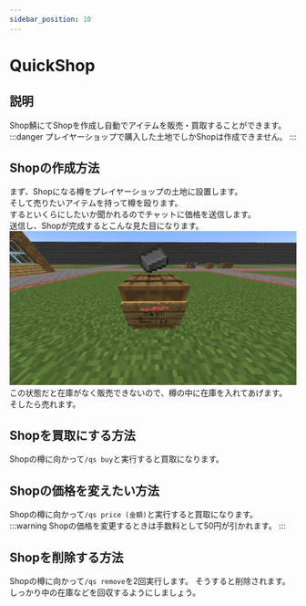 ```yaml
---
sidebar_position: 10
---
```


# QuickShop
## 説明
Shop鯖にてShopを作成し自動でアイテムを販売・買取することができます。
:::danger
プレイヤーショップで購入した土地でしかShopは作成できません。
:::

## Shopの作成方法
まず、Shopになる樽をプレイヤーショップの土地に設置します。  
そして売りたいアイテムを持って樽を殴ります。  
するといくらにしたいか聞かれるのでチャットに価格を送信します。  
送信し、Shopが完成するとこんな見た目になります。  
![Plugin_QuickShop_Create01](./img/quickshop/shop_create01.png)  
この状態だと在庫がなく販売できないので、樽の中に在庫を入れてあげます。  
そしたら売れます。

## Shopを買取にする方法
Shopの樽に向かって`/qs buy`と実行すると買取になります。

## Shopの価格を変えたい方法
Shopの樽に向かって`/qs price (金額)`と実行すると買取になります。
:::warning
Shopの価格を変更するときは手数料として50円が引かれます。
:::

## Shopを削除する方法
Shopの樽に向かって`/qs remove`を2回実行します。
そうすると削除されます。しっかり中の在庫などを回収するようにしましょう。  